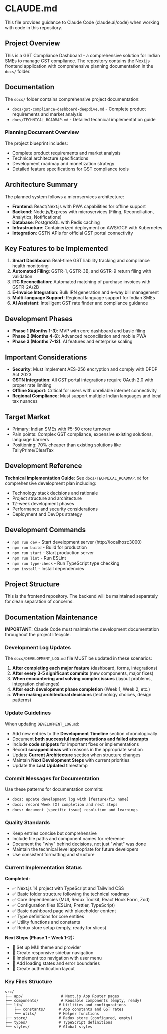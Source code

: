 # CLAUDE.md

This file provides guidance to Claude Code (claude.ai/code) when working with code in this repository.

## Project Overview

This is a GST Compliance Dashboard - a comprehensive solution for Indian SMEs to manage GST compliance. The repository contains the Next.js frontend application with comprehensive planning documentation in the `docs/` folder.

## Documentation

The `docs/` folder contains comprehensive project documentation:
- `docs/gst-compliance-dashboard-deepdive.md` - Complete product requirements and market analysis
- `docs/TECHNICAL_ROADMAP.md` - Detailed technical implementation guide

### Planning Document Overview

The project blueprint includes:
- Complete product requirements and market analysis
- Technical architecture specifications
- Development roadmap and monetization strategy
- Detailed feature specifications for GST compliance tools

## Architecture Summary

The planned system follows a microservices architecture:

- **Frontend**: React/Next.js with PWA capabilities for offline support
- **Backend**: Node.js/Express with microservices (Filing, Reconciliation, Analytics, Notifications)
- **Database**: PostgreSQL with Redis caching
- **Infrastructure**: Containerized deployment on AWS/GCP with Kubernetes
- **Integration**: GSTN APIs for official GST portal connectivity

## Key Features to be Implemented

1. **Smart Dashboard**: Real-time GST liability tracking and compliance health monitoring
2. **Automated Filing**: GSTR-1, GSTR-3B, and GSTR-9 return filing with validation
3. **ITC Reconciliation**: Automated matching of purchase invoices with GSTR-2A/2B
4. **E-Invoice Integration**: Bulk IRN generation and e-way bill management
5. **Multi-language Support**: Regional language support for Indian SMEs
6. **AI Assistant**: Intelligent GST rate finder and compliance guidance

## Development Phases

- **Phase 1 (Months 1-3)**: MVP with core dashboard and basic filing
- **Phase 2 (Months 4-6)**: Advanced reconciliation and mobile PWA
- **Phase 3 (Months 7-12)**: AI features and enterprise scaling

## Important Considerations

- **Security**: Must implement AES-256 encryption and comply with DPDP Act 2023
- **GSTN Integration**: All GST portal integrations require OAuth 2.0 with proper rate limiting
- **Offline Support**: Critical for users with unreliable internet connectivity
- **Regional Compliance**: Must support multiple Indian languages and local tax nuances

## Target Market

- Primary: Indian SMEs with ₹5-50 crore turnover
- Pain points: Complex GST compliance, expensive existing solutions, language barriers
- Positioning: 70% cheaper than existing solutions like TallyPrime/ClearTax

## Development Reference

**Technical Implementation Guide**: See `docs/TECHNICAL_ROADMAP.md` for comprehensive development plan including:
- Technology stack decisions and rationale
- Project structure and architecture
- 12-week development phases
- Performance and security considerations
- Deployment and DevOps strategy

## Development Commands

- `npm run dev` - Start development server (http://localhost:3000)
- `npm run build` - Build for production
- `npm run start` - Start production server
- `npm run lint` - Run ESLint
- `npm run type-check` - Run TypeScript type checking
- `npm install` - Install dependencies

## Project Structure

This is the frontend repository. The backend will be maintained separately for clean separation of concerns.

## Documentation Maintenance

**IMPORTANT**: Claude Code must maintain the development documentation throughout the project lifecycle.

### Development Log Updates
The `docs/DEVELOPMENT_LOG.md` file MUST be updated in these scenarios:
1. **After completing each major feature** (dashboard, forms, integrations)
2. **After every 3-5 significant commits** (new components, major fixes)
3. **When encountering and solving complex issues** (layout problems, integration challenges)
4. **After each development phase completion** (Week 1, Week 2, etc.)
5. **When making architectural decisions** (technology choices, design patterns)

### Update Guidelines
When updating `DEVELOPMENT_LOG.md`:
- Add new entries to the **Development Timeline** section chronologically
- Document **both successful implementations and failed attempts**
- Include **code snippets** for important fixes or implementations
- Record **scrapped ideas** with reasons in the appropriate section
- Update **Current Architecture** section when structure changes
- Maintain **Next Development Steps** with current priorities
- Update the **Last Updated** timestamp

### Commit Messages for Documentation
Use these patterns for documentation commits:
- `docs: update development log with [feature/fix name]`
- `docs: record Week [X] completion and next steps`
- `docs: document [specific issue] resolution and learnings`

### Quality Standards
- Keep entries concise but comprehensive
- Include file paths and component names for reference
- Document the "why" behind decisions, not just "what" was done
- Maintain the technical level appropriate for future developers
- Use consistent formatting and structure

### Current Implementation Status

**Completed:**
- ✅ Next.js 14 project with TypeScript and Tailwind CSS
- ✅ Basic folder structure following the technical roadmap
- ✅ Core dependencies (MUI, Redux Toolkit, React Hook Form, Zod)
- ✅ Configuration files (ESLint, Prettier, TypeScript)
- ✅ Basic dashboard page with placeholder content
- ✅ Type definitions for core entities
- ✅ Utility functions and constants
- ✅ Redux store setup (empty, ready for slices)

**Next Steps (Phase 1 - Week 1-2):**
- 🔄 Set up MUI theme and provider
- 🔄 Create responsive sidebar navigation
- 🔄 Implement top navigation with user menu
- 🔄 Add loading states and error boundaries
- 🔄 Create authentication layout

### Key Files Structure
```
src/
├── app/                 # Next.js App Router pages
├── components/          # Reusable components (empty, ready)
├── lib/                # Utilities and configurations
│   ├── constants/      # App constants and GST rates
│   └── utils/          # Helper functions
├── store/              # Redux store (configured, empty)
├── types/              # TypeScript definitions
└── styles/             # Global styles
```
